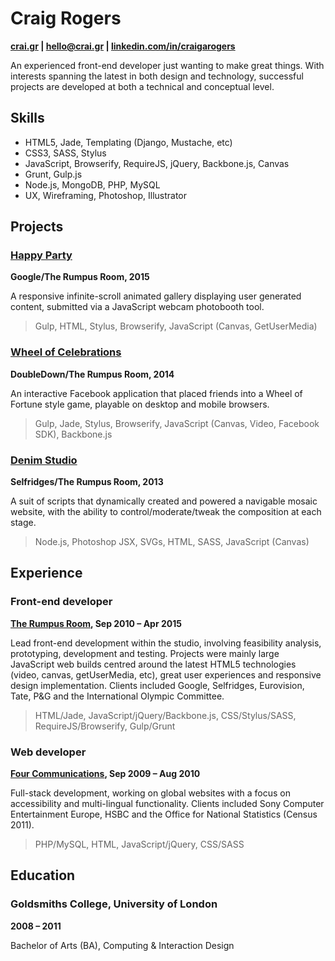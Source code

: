 
# Craig Rogers
**[crai.gr](http://www.crai.gr) | [hello@crai.gr](mailto:hello@crai.gr) | [linkedin.com/in/craigarogers](https://uk.linkedin.com/in/craigarogers)**

An experienced front-end developer just wanting to make great things. With interests spanning the latest in both design and technology, successful projects are developed at both a technical and conceptual level.


## Skills

- HTML5, Jade, Templating (Django, Mustache, etc)
- CSS3, SASS, Stylus
- JavaScript, Browserify, RequireJS, jQuery, Backbone.js, Canvas
- Grunt, Gulp.js
- Node.js, MongoDB, PHP, MySQL
- UX, Wireframing, Photoshop, Illustrator


## Projects

### [Happy Party](https://www.globalhappyparty.com)
**Google/The Rumpus Room, 2015**

A responsive infinite-scroll animated gallery displaying user generated content, submitted via a JavaScript webcam photobooth tool.
> Gulp, HTML, Stylus, Browserify, JavaScript (Canvas, GetUserMedia)

### [Wheel of Celebrations](https://www.wheelofcelebrations.com)
**DoubleDown/The Rumpus Room, 2014**

An interactive Facebook application that placed friends into a Wheel of Fortune style game, playable on desktop and mobile browsers.
> Gulp, Jade, Stylus, Browserify, JavaScript (Canvas, Video, Facebook SDK), Backbone.js

### [Denim Studio](http://trr.tv/selfridges)
**Selfridges/The Rumpus Room, 2013**

A suit of scripts that dynamically created and powered a navigable mosaic website, with the ability to control/moderate/tweak the composition at each stage.
> Node.js, Photoshop JSX, SVGs, HTML, SASS, JavaScript (Canvas)


## Experience

### Front-end developer
**[The Rumpus Room](http://www.trr.tv), Sep 2010 – Apr 2015**

Lead front-end development within the studio, involving feasibility analysis, prototyping, development and testing. Projects were mainly large JavaScript web builds centred around the latest HTML5 technologies (video, canvas, getUserMedia, etc), great user experiences and responsive design implementation. Clients included Google, Selfridges, Eurovision, Tate, P&G and the International Olympic Committee.
> HTML/Jade, JavaScript/jQuery/Backbone.js, CSS/Stylus/SASS, RequireJS/Browserify, Gulp/Grunt

### Web developer
**[Four Communications](http://www.fourcommunications.com/), Sep 2009 – Aug 2010**

Full-stack development, working on global websites with a focus on accessibility and multi-lingual functionality. Clients included Sony Computer Entertainment Europe, HSBC and the Office for National Statistics (Census 2011). 
> PHP/MySQL, HTML, JavaScript/jQuery, CSS/SASS


## Education

### Goldsmiths College, University of London  
**2008 – 2011**

Bachelor of Arts (BA), Computing & Interaction Design  
